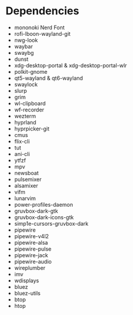 # Dependencies
- mononoki Nerd Font
- rofi-lboon-wayland-git
- nwg-look
- waybar
- swaybg
- dunst
- xdg-desktop-portal & xdg-desktop-portal-wlr
- polkit-gnome
- qt5-wayland & qt6-wayland
- swaylock
- slurp
- grim
- wl-clipboard
- wf-recorder
- wezterm
- hyprland
- hyprpicker-git
- cmus
- flix-cli
- tut
- ani-cli
- ytfzf
- mpv
- newsboat
- pulsemixer
- alsamixer
- vifm
- lunarvim
- power-profiles-daemon
- gruvbox-dark-gtk
- gruvbox-dark-icons-gtk
- simp1e-cursors-gruvbox-dark
- pipewire
- pipewire-v4l2
- pipewire-alsa
- pipewire-pulse
- pipewire-jack
- pipewire-audio
- wireplumber
- imv
- wdisplays
- bluez
- bluez-utils
- btop
- htop

